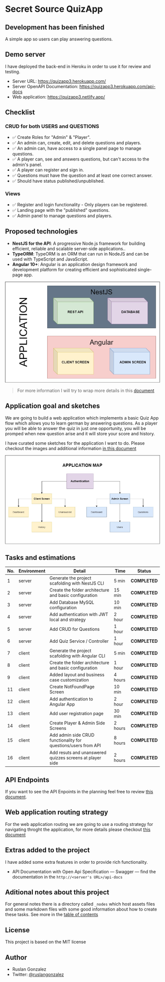 # Secret Source QuizApp

## Development has been finished

A simple app so users can play answering questions.

## Demo server

I have deployed the back-end in Heroku in order to use it for review and testing.

* Server URL: https://quizapp3.herokuapp.com/
* Server OpenAPI Documentation: https://quizapp3.herokuapp.com/api-docs
* Web application: https://quizapp3.netlify.app/

## Checklist

### CRUD for both USERS and QUESTIONS
- ✅ Create Roles for "Admin" & "Player".
- ✅ An admin can, create, edit, and delete questions and players.
- ✅ An admin can, have access to a single panel page to manage questions.
- ✅ A player can, see and answers questions, but can't access to the admin's panel.
- ✅ A player can register and sign in.
- ✅ Questions must have the question and at least one correct answer.
- ✅ Should have status published/unpublished.
  
### Views

- ✅ Register and login functionality - Only players can be registered.
- ✅ Landing page with the "published" questions.
- ✅ Admin panel to manage questions and players.

## Proposed technologies

- **NestJS for the API**: A progressive Node.js framework for building efficient, reliable and scalable server-side applications..
- **TypeORM**: TypeORM is an ORM that can run in NodeJS and can be used with TypeScript and JavaScript.
- **Angular 10+**: Angular is an application design framework and development platform for creating efficient and sophisticated single-page app.

![tech slide](_notes/assets/images/SecretSourceQuizAppTechnologies.jpg)

> For more information I will try to wrap more details in this [document](_notes/technologies.md)

## Application goal and sketches

We are going to build a web application which implements a basic Quiz App flow which allows you to learn german by answering questions. As a player you will be able to answer the quiz in just one opportunity, you will be promped when new question arise and it will store your score and history.

I have curated some sketches for the application I want to do. Please checkout the images and additional information [in this document](_notes/sketch.md)

![APPLICATION MAP](_notes/assets/images/SecretSourceQuizAppApplicationMap.jpg)

## Tasks and estimations

|No.   |Environment   |Detail   |Time   |Status   |
|---|---|---|---|---|
|1   |server   |Generate the project scafolding with NestJS CLI   |5 min   |**COMPLETED**   |
|2   |server   |Create the folder architecture and basic configuration   |15 min   |**COMPLETED**   |
|3   |server   |Add Database MySQL configuration   |10 min   |**COMPLETED**   |
|4   |server   |Add authentication with JWT local and strategy  |2 hour   |**COMPLETED**   |
|5   |server   |Add CRUD for Questions  |1 hour   |**COMPLETED**   |
|6   |server   |Add Quiz Service / Controller  |1 hour   |**COMPLETED**    |
|7   |client   |Generate the project scafolding with Angular CLI   |5 min   |**COMPLETED**   |
|8   |client   |Create the folder architecture and basic configuration   |1 hour   |**COMPLETED**   |
|9   |client   |Added layout and business case customization   |4 hours   |**COMPLETED**    |
|11   |client   |Create NotFoundPage Screen   |10 min   |**COMPLETED**    |
|12   |client   |Add authentication to Angular App   |2 hour   |**COMPLETED**    |
|13   |client   |Add user registration page   |30 min   |**COMPLETED**    |
|14   |client   |Create Player & Admin Side Screens   |2 hours   |**COMPLETED**   |
|15   |client   |Add admin side CRUD functionality for questions/users from API   |8 hours   |**COMPLETED**   |
|16   |client   |Add resuts and unanswered quizzes screens at player side   |2 hours   |**COMPLETED**   |

## API Endpoints

If you want to see the API Enpoints in the planning feel free to review [this document](_notes/apiMap.md).

## Web application routing strategy

For the web application routing we are going to use a routing strategy for navigating throght the application, for more details please checkout [this document](_notes/clientRouting.md)

## Extras added to the project

I have added some extra features in order to provide rich functionality.

* API Documentation with Open Api Specification — Swagger — find the documentation in the `http://<server's URL>/api-docs`


## Aditional notes about this project

For general notes there is a directory called `_nodes` which host assets files and some markdown files with some good information about how to create these tasks. See more in the [table of contents](_notes/README.md)

## License

This project is based on the MIT license

## Author
- Ruslan Gonzalez
- Twitter: [@ruslangonzalez](https://twitter.com/ruslangonzalez)
